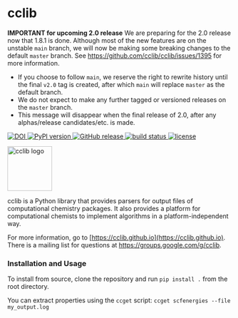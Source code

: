 # cclib

**IMPORTANT for upcoming 2.0 release** We are preparing for the 2.0 release now that 1.8.1 is done.
Although most of the new features are on the unstable `main` branch, we will now be making some breaking changes to the default `master` branch.
See https://github.com/cclib/cclib/issues/1395 for more information.

- If you choose to follow `main`, we reserve the right to rewrite history until the final `v2.0` tag is created, after which `main` will replace `master` as the default branch.
- We do not expect to make any further tagged or versioned releases on the `master` branch.
- This message will disappear when the final release of 2.0, after any alphas/release candidates/etc. is made.

[
![DOI](https://zenodo.org/badge/DOI/10.5281/zenodo.8280878.svg)
](https://doi.org/10.5281/zenodo.8280878)
[
![PyPI version](http://img.shields.io/pypi/v/cclib.svg?style=flat)
](https://pypi.python.org/pypi/cclib)
[
![GitHub release](https://img.shields.io/github/release/cclib/cclib.svg?style=flat)
](https://github.com/cclib/cclib/releases)
[
![build status](https://github.com/cclib/cclib/actions/workflows/ci.yml/badge.svg?branch=master)
](https://github.com/cclib/cclib/actions/workflows/ci.yml)
[
![license](http://img.shields.io/badge/license-BSD-blue.svg?style=flat)
](https://github.com/cclib/cclib/blob/master/LICENSE)

<img src="./logo.png" alt="cclib logo" width="100" />

cclib is a Python library that provides parsers for output files of computational chemistry packages. It also provides a platform for computational chemists to implement algorithms in a platform-independent way.

For more information, go to [https://cclib.github.io](https://cclib.github.io). There is a mailing list for questions at https://groups.google.com/g/cclib.

### Installation and Usage

To install from source, clone the repository and run `pip install .` from the root directory.

You can extract properties using the `ccget` script:
`ccget scfenergies --file my_output.log`